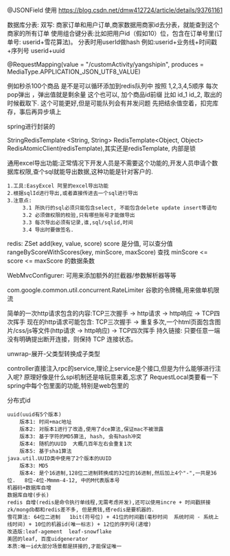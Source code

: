 @JSONField 使用 https://blog.csdn.net/dmw412724/article/details/93761161

数据库分表:
    双写: 商家订单和用户订单,商家数据用商家id去分表，就能查到这个商家的所有订单
    使用组合键分表:比如把用户id（假如10）位，包含在订单号里(订单号: userid+雪花算法)。 分表时用userId做hash
        例如:userid+业务线+时间戳+序列号   userid+uuid

@RequestMapping(value = "/customActivity/yangshipin", produces = MediaType.APPLICATION_JSON_UTF8_VALUE)

例如秒杀100个商品 是不是可以循环添加到redis队列中 按照 1,2,3,4,5顺序 每次pop弹出 ，弹出值就是剩余量
这个也可以, 加个商品id前缀  比如  id_1   id_2, 取出的时候截取下. 这个可能更好,但是可能队列会有并发问题
先把结余值空着，扣完库存，事后再异步填上

spring进行封装的

StringRedisTemplate <String, String>
RedisTemplate<Object, Object>
RedisAtomicClient(redisTemplate),其实还是redisTemplate, 内部是锁

通用excel导出功能:正常情况下开发人员是不需要这个功能的,开发人员申请个数据库权限,查个sql就能导出数据,这种功能是针对客户的.

    1.工具:EasyExcel 阿里的excel导出功能
    2.根据sqlId进行导出,或者直接传进去一个sql进行导出
    3.注意点: 
         3.1 所执行的sql必须只能包含select, 不能包含delete update insert等语句
         3.2 必须做权限的校验,只有哪些账号才能做导出
         3.3 每次导出必须有记录,谁,sql/sqlid,时间
         3.4 导出时要做签名.

redis:
    ZSet    add(key,  value, score)  score 是分值, 可以查分值
            rangeByScoreWithScores(key, minScore, maxScore)  查找 minScore <= score <= maxScore 的数据条数

WebMvcConfigurer: 可用来添加额外的拦截器/参数解析器等等

com.google.common.util.concurrent.RateLimiter  谷歌的令牌桶,用来做单机限流

简单的一次http请求包含的内容:TCP三次握手 -> http请求 -> http响应 -> TCP四次挥手
现在的http请求可能包含: TCP三次握手 -> 重复多次,一个html页面包含图片/css/js等文件(http请求 -> http响应) -> TCP四次挥手
持久链接: 只要任意一端 没有明确提出断开连接，则保持 TCP 连接状态。

unwrap-展开-父类型转换成子类型

controller直接注入rpc的service,理论上service是个接口,但是为什么能够进行注入呢? 原理好像是什么spi机制还是啥玩意来着,忘求了
RequestLocal类要看一下
spring中每个包里面的功能,特别是web包里的



分布式id

    uuid(uuid有5个版本)
        版本1: 时间+mac地址
        版本2: 对版本1进行了改造,使用了dce算法,保证mac不被泄露
        版本3: 基于字符的MD5算法, hash, 会有hash冲突
        版本4: 随机的UUID  大概几百年左右会重复1次
        版本5: 基于sha1算法
    java.util.UUID类中使用了2个版本的UUID
        版本3: MD5
        版本4: 是个16进制,128位二进制转换成的32位的16进制,然后加上4个"-",一共是36位.   8位-4位-Mmmm-4-12, 中的M代表版本号
    机器码+数据库自增
    数据库自增(步长)
    redis 自增(redis是命令执行单线程,无需考虑并发),还可以使用incre + 时间戳拼接
    zk/mongdb都和redis差不多, 但是费钱,搭redis是要机器的.
    雪花算法: 64位二进制   1bit(符号位) + 41位的时间戳(毫秒时间  系统时间 - 系统上线时间) + 10位的机器id(唯一标志) + 12位的序列号(递增)
    改造版:leaf-agement  leaf-snowflake
    美团的leaf, 百度uidgenerator
    本质:唯一id大部分场景都是拼接的,才能保证唯一
